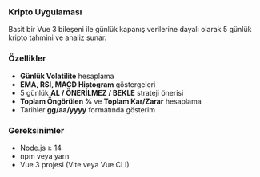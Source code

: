 ### Kripto Uygulaması

Basit bir Vue 3 bileşeni ile günlük kapanış verilerine dayalı olarak 5 günlük kripto tahmini ve analiz sunar.

### Özellikler

- **Günlük Volatilite** hesaplama
- **EMA, RSI, MACD Histogram** göstergeleri
- 5 günlük **AL / ÖNERİLMEZ / BEKLE** strateji önerisi
- **Toplam Öngörülen %** ve **Toplam Kar/Zarar** hesaplama
- Tarihler **gg/aa/yyyy** formatında gösterim

### Gereksinimler

- Node.js ≥ 14
- npm veya yarn
- Vue 3 projesi (Vite veya Vue CLI)
